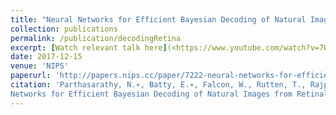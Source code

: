 ```yaml
---
title: "Neural Networks for Efficient Bayesian Decoding of Natural Images from Retinal Neurons"
collection: publications
permalink: /publication/decodingRetina
excerpt: [Watch relevant talk here](<https://www.youtube.com/watch?v=7OzdyDG6pbM>)
date: 2017-12-15
venue: 'NIPS'
paperurl: 'http://papers.nips.cc/paper/7222-neural-networks-for-efficient-bayesian-decoding-of-natural-images-from-retinal-neurons.pdf'
citation: 'Parthasarathy, N.∗, Batty, E.∗, Falcon, W., Rutten, T., Rajpal, M., Chichilnisky, E., Paninski, L. Neural
Networks for Efficient Bayesian Decoding of Natural Images from Retinal Neurons. NIPS 2017. Accepted as Spotlight Presentation.'
---
```



